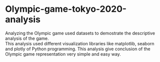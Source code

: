 # Olympic-game-tokyo-2020-analysis
Analyzing the Olympic game used datasets to demostrate the descriptive analysis of the game.<br>
This analysis used different visualization libraries like matplotlib, seaborn and plotly of Python programming. This analysis give conclusion of the Olympic game representation very simple and easy way.
